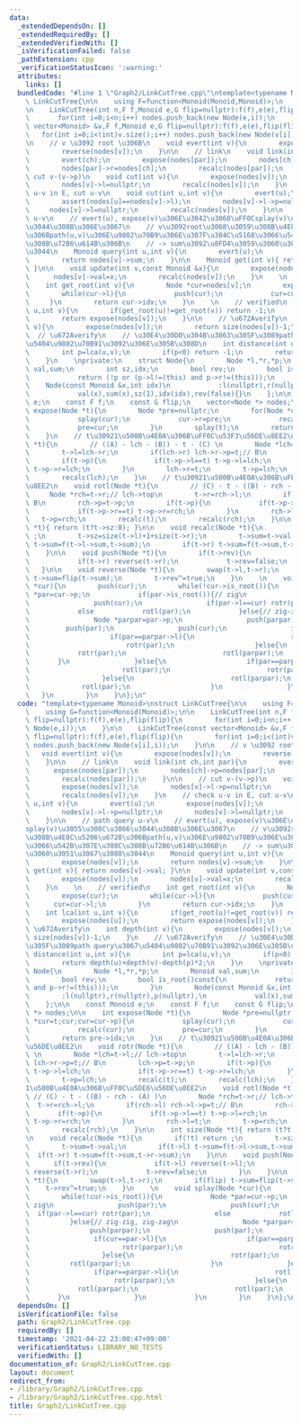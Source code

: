 ```yaml
---
data:
  _extendedDependsOn: []
  _extendedRequiredBy: []
  _extendedVerifiedWith: []
  _isVerificationFailed: false
  _pathExtension: cpp
  _verificationStatusIcon: ':warning:'
  attributes:
    links: []
  bundledCode: "#line 1 \"Graph2/LinkCutTree.cpp\"\ntemplate<typename Monoid>\nstruct\
    \ LinkCutTree{\n\n    using F=function<Monoid(Monoid,Monoid)>;\n    using G=function<Monoid(Monoid)>;\n\
    \n    LinkCutTree(int n,F f,Monoid e,G flip=nullptr):f(f),e(e),flip(flip){\n \
    \       for(int i=0;i<n;i++) nodes.push_back(new Node(e,i));\n    }\n\n    LinkCutTree(const\
    \ vector<Monoid> &v,F f,Monoid e,G flip=nullptr):f(f),e(e),flip(flip){\n     \
    \   for(int i=0;i<(int)v.size();i++) nodes.push_back(new Node(v[i],i));\n    }\n\
    \n    // v \u3092 root \u306B\n    void evert(int v){\n        expose(nodes[v]);\n\
    \        reverse(nodes[v]);\n    }\n\n    // link\n    void link(int ch,int par){\n\
    \        evert(ch);\n        expose(nodes[par]);\n        nodes[ch]->p=nodes[par];\n\
    \        nodes[par]->r=nodes[ch];\n        recalc(nodes[par]);\n    }\n\n    //\
    \ cut v-(v->p)\n    void cut(int v){\n        expose(nodes[v]);\n        nodes[v]->l->p=nullptr;\n\
    \        nodes[v]->l=nullptr;\n        recalc(nodes[v]);\n    }\n    // check\
    \ u-v in E, cut u-v\n    void cut(int u,int v){\n        evert(u);\n        expose(nodes[v]);\n\
    \        assert(nodes[u]==nodes[v]->l);\n        nodes[v]->l->p=nullptr;\n   \
    \     nodes[v]->l=nullptr;\n        recalc(nodes[v]);\n    }\n\n    // path query\
    \ u-v\n    // evert(u), expose(v)\u306E\u3042\u3068\uFF0Csplay(v)\u3055\u308C\u3066\
    \u3044\u308B\u306E\u3067\n    // v\u3092root\u3068\u3059\u308B\u4E8C\u5206\u6728\
    \u306Bpath(u,v)\u306E\u9802\u70B9\u306E\u307F\u304C\u5168\u3066\u542B\u307E\u308C\
    \u308B\u72B6\u614B\u306B\n    // -> sum\u3092\u8FD4\u3059\u3060\u3051\u3067\u3088\
    \u3044\n    Monoid query(int u,int v){\n        evert(u);\n        expose(nodes[v]);\n\
    \        return nodes[v]->sum;\n    }\n\n    Monoid get(int v){ return nodes[v]->val;\
    \ }\n\n    void update(int v,const Monoid &x){\n        expose(nodes[v]);\n  \
    \      nodes[v]->val=x;\n        recalc(nodes[v]);\n    }\n    \n    // verified\n\
    \    int get_root(int v){\n        Node *cur=nodes[v];\n        expose(cur);\n\
    \        while(cur->l){\n            push(cur);\n            cur=cur->l;\n   \
    \     }\n        return cur->idx;\n    }\n    \n    // verified\n    int lca(int\
    \ u,int v){\n        if(get_root(u)!=get_root(v)) return -1;\n        expose(nodes[u]);\n\
    \        return expose(nodes[v]);\n    }\n\n    // \u672Averify\n    int depth(int\
    \ v){\n        expose(nodes[v]);\n        return size(nodes[v])-1;\n    }\n  \
    \  // \u672Averify\n    // \u30E4\u30D0\u304B\u3063\u305F\u3089path query\u3067\
    \u5404\u9802\u70B91\u3092\u306E\u305B\u308D\n    int distance(int u,int v){\n\
    \        int p=lca(u,v);\n        if(p<0) return -1;\n        return depth(u)+depth(v)-depth(p)*2;\n\
    \    }\n    \nprivate:\n    struct Node{\n        Node *l,*r,*p;\n        Monoid\
    \ val,sum;\n        int sz,idx;\n        bool rev;\n        bool is_root()const{\n\
    \            return (!p or (p->l!=(this) and p->r!=(this)));\n        }\n    \
    \    Node(const Monoid &x,int idx)\n            :l(nullptr),r(nullptr),p(nullptr),\n\
    \            val(x),sum(x),sz(1),idx(idx),rev(false){}\n    };\n\n    const Monoid\
    \ e;\n    const F f;\n    const G flip;\n    vector<Node *> nodes;\n\n    int\
    \ expose(Node *t){\n        Node *pre=nullptr;\n        for(Node *cur=t;cur;cur=cur->p){\n\
    \            splay(cur);\n            cur->r=pre;\n            recalc(cur);\n\
    \            pre=cur;\n        }\n        splay(t);\n        return pre->idx;\n\
    \    }\n    // t\u30921\u500B\u4E0A\u306B\uFF0C\u53F3\u56DE\u8EE2\n    void rotr(Node\
    \ *t){\n        // ((A) - lch - (B)) - t - (C) \n        Node *lch=t->l;// lch->top\n\
    \        t->l=lch->r;\n        if(lch->r) lch->r->p=t;// B\n        lch->p=t->p;\n\
    \        if(t->p){\n            if(t->p->l==t) t->p->l=lch;\n            if(t->p->r==t)\
    \ t->p->r=lch;\n        }\n        lch->r=t;\n        t->p=lch;\n        recalc(t);\n\
    \        recalc(lch);\n    }\n    // t\u30921\u500B\u4E0A\u306B\uFF0C\u5DE6\u56DE\
    \u8EE2\n    void rotl(Node *t){\n        // (C) - t - ((B) - rch - (A) )\n   \
    \     Node *rch=t->r;// lch->top\n        t->r=rch->l;\n        if(rch->l) rch->l->p=t;//\
    \ B\n        rch->p=t->p;\n        if(t->p){\n            if(t->p->l==t) t->p->l=rch;\n\
    \            if(t->p->r==t) t->p->r=rch;\n        }\n        rch->l=t;\n     \
    \   t->p=rch;\n        recalc(t);\n        recalc(rch);\n    }\n\n    int size(Node\
    \ *t){ return (t?t->sz:0); }\n\n    void recalc(Node *t){\n        if(!t) return\
    \ ;\n        t->sz=size(t->l)+1+size(t->r);\n        t->sum=t->val;\n        if(t->l)\
    \ t->sum=f(t->l->sum,t->sum);\n        if(t->r) t->sum=f(t->sum,t->r->sum);\n\
    \    }\n\n    void push(Node *t){\n        if(t->rev){\n            if(t->l) reverse(t->l);\n\
    \            if(t->r) reverse(t->r);\n            t->rev=false;\n        }\n \
    \   }\n\n    void reverse(Node *t){\n        swap(t->l,t->r);\n        if(flip)\
    \ t->sum=flip(t->sum);\n        t->rev^=true;\n    }\n    \n    void splay(Node\
    \ *cur){\n        push(cur);\n        while(!cur->is_root()){\n            Node\
    \ *par=cur->p;\n            if(par->is_root()){// zig\n                push(par);\n\
    \                push(cur);\n                if(par->l==cur) rotr(par);\n    \
    \            else            rotl(par);\n            }else{// zig-zig, zig-zag\n\
    \                Node *parpar=par->p;\n                push(parpar);\n       \
    \         push(par);\n                push(cur);\n                if(cur==par->l){\n\
    \                    if(par==parpar->l){\n                        rotr(parpar);\n\
    \                        rotr(par);\n                    }else{\n            \
    \            rotr(par);\n                        rotl(parpar);\n             \
    \       }\n                }else{\n                    if(par==parpar->l){\n \
    \                       rotl(par);\n                        rotr(parpar);\n  \
    \                  }else{\n                        rotl(parpar);\n           \
    \             rotl(par);\n                    }\n                }\n         \
    \   }\n        }\n    }\n};\n"
  code: "template<typename Monoid>\nstruct LinkCutTree{\n\n    using F=function<Monoid(Monoid,Monoid)>;\n\
    \    using G=function<Monoid(Monoid)>;\n\n    LinkCutTree(int n,F f,Monoid e,G\
    \ flip=nullptr):f(f),e(e),flip(flip){\n        for(int i=0;i<n;i++) nodes.push_back(new\
    \ Node(e,i));\n    }\n\n    LinkCutTree(const vector<Monoid> &v,F f,Monoid e,G\
    \ flip=nullptr):f(f),e(e),flip(flip){\n        for(int i=0;i<(int)v.size();i++)\
    \ nodes.push_back(new Node(v[i],i));\n    }\n\n    // v \u3092 root \u306B\n \
    \   void evert(int v){\n        expose(nodes[v]);\n        reverse(nodes[v]);\n\
    \    }\n\n    // link\n    void link(int ch,int par){\n        evert(ch);\n  \
    \      expose(nodes[par]);\n        nodes[ch]->p=nodes[par];\n        nodes[par]->r=nodes[ch];\n\
    \        recalc(nodes[par]);\n    }\n\n    // cut v-(v->p)\n    void cut(int v){\n\
    \        expose(nodes[v]);\n        nodes[v]->l->p=nullptr;\n        nodes[v]->l=nullptr;\n\
    \        recalc(nodes[v]);\n    }\n    // check u-v in E, cut u-v\n    void cut(int\
    \ u,int v){\n        evert(u);\n        expose(nodes[v]);\n        assert(nodes[u]==nodes[v]->l);\n\
    \        nodes[v]->l->p=nullptr;\n        nodes[v]->l=nullptr;\n        recalc(nodes[v]);\n\
    \    }\n\n    // path query u-v\n    // evert(u), expose(v)\u306E\u3042\u3068\uFF0C\
    splay(v)\u3055\u308C\u3066\u3044\u308B\u306E\u3067\n    // v\u3092root\u3068\u3059\
    \u308B\u4E8C\u5206\u6728\u306Bpath(u,v)\u306E\u9802\u70B9\u306E\u307F\u304C\u5168\
    \u3066\u542B\u307E\u308C\u308B\u72B6\u614B\u306B\n    // -> sum\u3092\u8FD4\u3059\
    \u3060\u3051\u3067\u3088\u3044\n    Monoid query(int u,int v){\n        evert(u);\n\
    \        expose(nodes[v]);\n        return nodes[v]->sum;\n    }\n\n    Monoid\
    \ get(int v){ return nodes[v]->val; }\n\n    void update(int v,const Monoid &x){\n\
    \        expose(nodes[v]);\n        nodes[v]->val=x;\n        recalc(nodes[v]);\n\
    \    }\n    \n    // verified\n    int get_root(int v){\n        Node *cur=nodes[v];\n\
    \        expose(cur);\n        while(cur->l){\n            push(cur);\n      \
    \      cur=cur->l;\n        }\n        return cur->idx;\n    }\n    \n    // verified\n\
    \    int lca(int u,int v){\n        if(get_root(u)!=get_root(v)) return -1;\n\
    \        expose(nodes[u]);\n        return expose(nodes[v]);\n    }\n\n    //\
    \ \u672Averify\n    int depth(int v){\n        expose(nodes[v]);\n        return\
    \ size(nodes[v])-1;\n    }\n    // \u672Averify\n    // \u30E4\u30D0\u304B\u3063\
    \u305F\u3089path query\u3067\u5404\u9802\u70B91\u3092\u306E\u305B\u308D\n    int\
    \ distance(int u,int v){\n        int p=lca(u,v);\n        if(p<0) return -1;\n\
    \        return depth(u)+depth(v)-depth(p)*2;\n    }\n    \nprivate:\n    struct\
    \ Node{\n        Node *l,*r,*p;\n        Monoid val,sum;\n        int sz,idx;\n\
    \        bool rev;\n        bool is_root()const{\n            return (!p or (p->l!=(this)\
    \ and p->r!=(this)));\n        }\n        Node(const Monoid &x,int idx)\n    \
    \        :l(nullptr),r(nullptr),p(nullptr),\n            val(x),sum(x),sz(1),idx(idx),rev(false){}\n\
    \    };\n\n    const Monoid e;\n    const F f;\n    const G flip;\n    vector<Node\
    \ *> nodes;\n\n    int expose(Node *t){\n        Node *pre=nullptr;\n        for(Node\
    \ *cur=t;cur;cur=cur->p){\n            splay(cur);\n            cur->r=pre;\n\
    \            recalc(cur);\n            pre=cur;\n        }\n        splay(t);\n\
    \        return pre->idx;\n    }\n    // t\u30921\u500B\u4E0A\u306B\uFF0C\u53F3\
    \u56DE\u8EE2\n    void rotr(Node *t){\n        // ((A) - lch - (B)) - t - (C)\
    \ \n        Node *lch=t->l;// lch->top\n        t->l=lch->r;\n        if(lch->r)\
    \ lch->r->p=t;// B\n        lch->p=t->p;\n        if(t->p){\n            if(t->p->l==t)\
    \ t->p->l=lch;\n            if(t->p->r==t) t->p->r=lch;\n        }\n        lch->r=t;\n\
    \        t->p=lch;\n        recalc(t);\n        recalc(lch);\n    }\n    // t\u3092\
    1\u500B\u4E0A\u306B\uFF0C\u5DE6\u56DE\u8EE2\n    void rotl(Node *t){\n       \
    \ // (C) - t - ((B) - rch - (A) )\n        Node *rch=t->r;// lch->top\n      \
    \  t->r=rch->l;\n        if(rch->l) rch->l->p=t;// B\n        rch->p=t->p;\n \
    \       if(t->p){\n            if(t->p->l==t) t->p->l=rch;\n            if(t->p->r==t)\
    \ t->p->r=rch;\n        }\n        rch->l=t;\n        t->p=rch;\n        recalc(t);\n\
    \        recalc(rch);\n    }\n\n    int size(Node *t){ return (t?t->sz:0); }\n\
    \n    void recalc(Node *t){\n        if(!t) return ;\n        t->sz=size(t->l)+1+size(t->r);\n\
    \        t->sum=t->val;\n        if(t->l) t->sum=f(t->l->sum,t->sum);\n      \
    \  if(t->r) t->sum=f(t->sum,t->r->sum);\n    }\n\n    void push(Node *t){\n  \
    \      if(t->rev){\n            if(t->l) reverse(t->l);\n            if(t->r)\
    \ reverse(t->r);\n            t->rev=false;\n        }\n    }\n\n    void reverse(Node\
    \ *t){\n        swap(t->l,t->r);\n        if(flip) t->sum=flip(t->sum);\n    \
    \    t->rev^=true;\n    }\n    \n    void splay(Node *cur){\n        push(cur);\n\
    \        while(!cur->is_root()){\n            Node *par=cur->p;\n            if(par->is_root()){//\
    \ zig\n                push(par);\n                push(cur);\n              \
    \  if(par->l==cur) rotr(par);\n                else            rotl(par);\n  \
    \          }else{// zig-zig, zig-zag\n                Node *parpar=par->p;\n \
    \               push(parpar);\n                push(par);\n                push(cur);\n\
    \                if(cur==par->l){\n                    if(par==parpar->l){\n \
    \                       rotr(parpar);\n                        rotr(par);\n  \
    \                  }else{\n                        rotr(par);\n              \
    \          rotl(parpar);\n                    }\n                }else{\n    \
    \                if(par==parpar->l){\n                        rotl(par);\n   \
    \                     rotr(parpar);\n                    }else{\n            \
    \            rotl(parpar);\n                        rotl(par);\n             \
    \       }\n                }\n            }\n        }\n    }\n};\n"
  dependsOn: []
  isVerificationFile: false
  path: Graph2/LinkCutTree.cpp
  requiredBy: []
  timestamp: '2021-04-22 23:00:47+09:00'
  verificationStatus: LIBRARY_NO_TESTS
  verifiedWith: []
documentation_of: Graph2/LinkCutTree.cpp
layout: document
redirect_from:
- /library/Graph2/LinkCutTree.cpp
- /library/Graph2/LinkCutTree.cpp.html
title: Graph2/LinkCutTree.cpp
---
```

